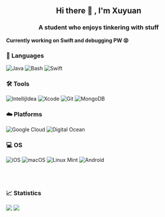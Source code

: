 <h2 align="center">Hi there 👋 , I'm Xuyuan</h2>
<h3 align="center">A student who enjoys tinkering with stuff</h3>

<b>Currently working on Swift and debugging PW 😝</b>

### 💬 Languages

![Java](https://img.shields.io/badge/Java-E87D25?style=for-the-badge&logo=java&logoColor=white)
![Bash](https://img.shields.io/badge/Bash-4FA54B?style=for-the-badge&logo=gnubash&logoColor=white)
![Swift](https://img.shields.io/badge/Swift-FA7343?style=for-the-badge&logo=swift&logoColor=white)


### 🛠 Tools

![IntellijIdea](https://img.shields.io/badge/intellijidea-ED3E51?style=for-the-badge&logo=intellijidea)
![Xcode](https://img.shields.io/badge/Xcode-1575F9?style=for-the-badge&logo=Xcode&logoColor=white)
![Git](https://img.shields.io/badge/Git-F05032?style=for-the-badge&logo=git&logoColor=white)
![MongoDB](https://img.shields.io/badge/MongoDB-3EA145?style=for-the-badge&logo=mongodb&logoColor=white)
<!-- [SocketIO](https://img.shields.io/badge/SocketIO-87C23C?style=for-the-badge&logo=socketdotio&logoColor=white) -->

### ☁️ Platforms

![Google Cloud](https://img.shields.io/badge/Google_Cloud-D94830?style=for-the-badge&logo=googlecloud&logoColor=white)
![Digital Ocean](https://img.shields.io/badge/DigitalOcean-1777F9?style=for-the-badge&logo=digitalocean&logoColor=white)

### 💻 OS

![iOS](https://img.shields.io/badge/iOS-000000?style=for-the-badge&logo=ios&logoColor=white)
![macOS](https://img.shields.io/badge/macOS-3194F1?style=for-the-badge&logo=apple&logoColor=white)
![Linux Mint](https://img.shields.io/badge/Linux_Mint-87CF3E?style=for-the-badge&logo=linux-mint&logoColor=white)
![Android](https://img.shields.io/badge/Android-3DDC84?style=for-the-badge&logo=android&logoColor=white)

<br></br>
### 📈 Statistics

<p align="left">
  <img src="https://github-readme-stats.vercel.app/api?username=txuyuan&show_icons=true&locale=en&count_private=true&bg_color=0e1116&text_color=fdfdfd&icon_color=fa8b02&title_color=fa8b02&hide_border=true">
  <img src="https://github-readme-streak-stats.herokuapp.com?user=txuyuan&theme=dark&hide_border=true&background=0e1116">
</p>
